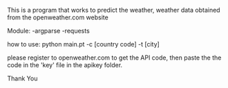 This is a program that works to predict the weather,
weather data obtained from the openweather.com website

Module: -argparse
        -requests

how to use: python main.pt -c [country code] -t [city]

please register to openweather.com to get the API code, then paste the
the code in the 'key' file in the apikey folder.

Thank You